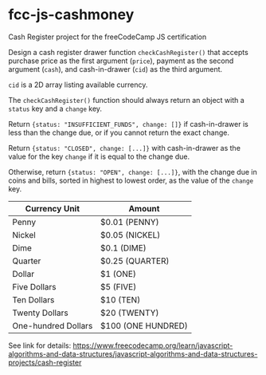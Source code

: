 # fcc-js-cashmoney
Cash Register project for the freeCodeCamp JS certification

Design a cash register drawer function `checkCashRegister()` that accepts purchase price as the first argument (`price`), payment as the second argument (`cash`), and cash-in-drawer (`cid`) as the third argument.

`cid` is a 2D array listing available currency.

The `checkCashRegister()` function should always return an object with a `status` key and a `change` key.

Return `{status: "INSUFFICIENT_FUNDS", change: []}` if cash-in-drawer is less than the change due, or if you cannot return the exact change.

Return `{status: "CLOSED", change: [...]}` with cash-in-drawer as the value for the key `change` if it is equal to the change due.

Otherwise, return `{status: "OPEN", change: [...]}`, with the change due in coins and bills, sorted in highest to lowest order, as the value of the `change` key.

| Currency Unit      | Amount           |
|--------------------|------------------|
| Penny              | $0.01 (PENNY)    |
| Nickel	         | $0.05 (NICKEL)   |
| Dime	             | $0.1 (DIME)      |
| Quarter	         | $0.25 (QUARTER)  |
| Dollar	         | $1 (ONE)         |
| Five Dollars	     | $5 (FIVE)        |
| Ten Dollars	     | $10 (TEN)        |
| Twenty Dollars	 | $20 (TWENTY)     |
| One-hundred Dollars|$100 (ONE HUNDRED)|

See link for details: 
https://www.freecodecamp.org/learn/javascript-algorithms-and-data-structures/javascript-algorithms-and-data-structures-projects/cash-register
